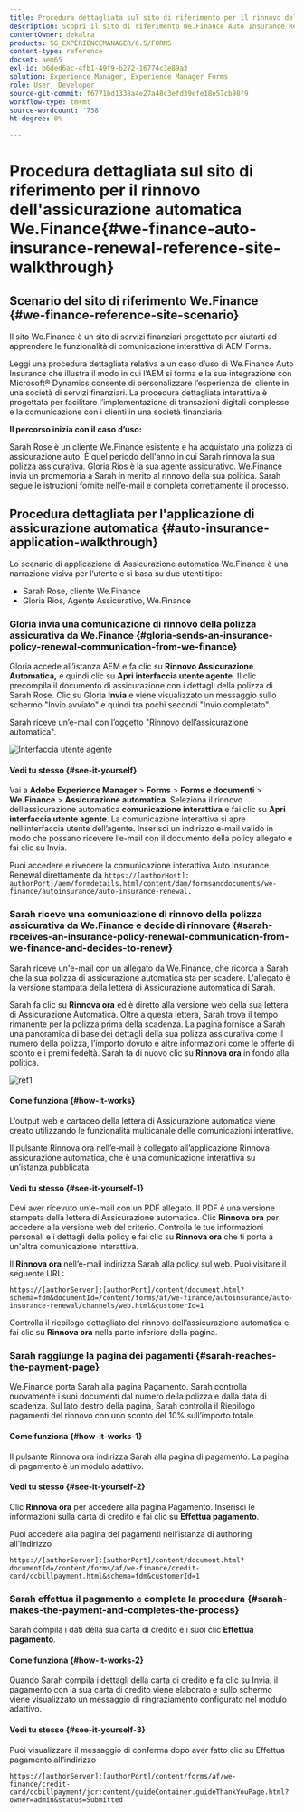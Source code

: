 ```yaml
---
title: Procedura dettagliata sul sito di riferimento per il rinnovo dell'assicurazione automatica We.Finance
description: Scopri il sito di riferimento We.Finance Auto Insurance Renewal con una procedura dettagliata.
contentOwner: dekalra
products: SG_EXPERIENCEMANAGER/6.5/FORMS
content-type: reference
docset: aem65
exl-id: b6ded6ac-4fb1-49f9-b272-16774c3e89a3
solution: Experience Manager, Experience Manager Forms
role: User, Developer
source-git-commit: f6771bd1338a4e27a48c3efd39efe18e57cb98f9
workflow-type: tm+mt
source-wordcount: '758'
ht-degree: 0%

---
```


# Procedura dettagliata sul sito di riferimento per il rinnovo dell&#39;assicurazione automatica We.Finance{#we-finance-auto-insurance-renewal-reference-site-walkthrough}

## Scenario del sito di riferimento We.Finance  {#we-finance-reference-site-scenario}

Il sito We.Finance è un sito di servizi finanziari progettato per aiutarti ad apprendere le funzionalità di comunicazione interattiva di AEM Forms.

Leggi una procedura dettagliata relativa a un caso d’uso di We.Finance Auto Insurance che illustra il modo in cui l’AEM si forma e la sua integrazione con Microsoft® Dynamics consente di personalizzare l’esperienza del cliente in una società di servizi finanziari. La procedura dettagliata interattiva è progettata per facilitare l’implementazione di transazioni digitali complesse e la comunicazione con i clienti in una società finanziaria.

**Il percorso inizia con il caso d’uso:**

Sarah Rose è un cliente We.Finance esistente e ha acquistato una polizza di assicurazione auto. È quel periodo dell&#39;anno in cui Sarah rinnova la sua polizza assicurativa. Gloria Rios è la sua agente assicurativo. We.Finance invia un promemoria a Sarah in merito al rinnovo della sua politica. Sarah segue le istruzioni fornite nell’e-mail e completa correttamente il processo.

## Procedura dettagliata per l&#39;applicazione di assicurazione automatica {#auto-insurance-application-walkthrough}

Lo scenario di applicazione di Assicurazione automatica We.Finance è una narrazione visiva per l’utente e si basa su due utenti tipo:

* Sarah Rose, cliente We.Finance
* Gloria Rios, Agente Assicurativo, We.Finance

### Gloria invia una comunicazione di rinnovo della polizza assicurativa da We.Finance {#gloria-sends-an-insurance-policy-renewal-communication-from-we-finance}

Gloria accede all’istanza AEM e fa clic su **Rinnovo Assicurazione Automatica,** e quindi clic su **Apri interfaccia utente agente**. Il clic precompila il documento di assicurazione con i dettagli della polizza di Sarah Rose. Clic su Gloria **Invia** e viene visualizzato un messaggio sullo schermo &quot;Invio avviato&quot; e quindi tra pochi secondi &quot;Invio completato&quot;.

Sarah riceve un’e-mail con l’oggetto &quot;Rinnovo dell’assicurazione automatica&quot;.

![Interfaccia utente agente](assets/agent_ui_email_new.png)

#### Vedi tu stesso {#see-it-yourself}

Vai a **Adobe Experience Manager** > **Forms** > **Forms e documenti** > **We.Finance** > **Assicurazione automatica**. Seleziona il rinnovo dell’assicurazione automatica **comunicazione interattiva** e fai clic su **Apri interfaccia utente agente**. La comunicazione interattiva si apre nell’interfaccia utente dell’agente. Inserisci un indirizzo e-mail valido in modo che possano ricevere l’e-mail con il documento della policy allegato e fai clic su Invia.

Puoi accedere e rivedere la comunicazione interattiva Auto Insurance Renewal direttamente da `https://[authorHost]: authorPort]/aem/formdetails.html/content/dam/formsanddocuments/we-finance/autoinsurance/auto-insurance-renewal.`

### Sarah riceve una comunicazione di rinnovo della polizza assicurativa da We.Finance e decide di rinnovare {#sarah-receives-an-insurance-policy-renewal-communication-from-we-finance-and-decides-to-renew}

Sarah riceve un&#39;e-mail con un allegato da We.Finance, che ricorda a Sarah che la sua polizza di assicurazione automatica sta per scadere. L&#39;allegato è la versione stampata della lettera di Assicurazione automatica di Sarah.

Sarah fa clic su **Rinnova ora** ed è diretto alla versione web della sua lettera di Assicurazione Automatica. Oltre a questa lettera, Sarah trova il tempo rimanente per la polizza prima della scadenza. La pagina fornisce a Sarah una panoramica di base dei dettagli della sua polizza assicurativa come il numero della polizza, l’importo dovuto e altre informazioni come le offerte di sconto e i premi fedeltà. Sarah fa di nuovo clic su **Rinnova ora** in fondo alla politica.

![ref1](assets/ref1.png)

#### Come funziona {#how-it-works}

L’output web e cartaceo della lettera di Assicurazione automatica viene creato utilizzando le funzionalità multicanale delle comunicazioni interattive.

Il pulsante Rinnova ora nell’e-mail è collegato all’applicazione Rinnova assicurazione automatica, che è una comunicazione interattiva su un’istanza pubblicata.

#### Vedi tu stesso {#see-it-yourself-1}

Devi aver ricevuto un&#39;e-mail con un PDF allegato. Il PDF è una versione stampata della lettera di Assicurazione automatica. Clic **Rinnova ora** per accedere alla versione web del criterio. Controlla le tue informazioni personali e i dettagli della policy e fai clic su **Rinnova ora** che ti porta a un&#39;altra comunicazione interattiva.

Il **Rinnova ora** nell’e-mail indirizza Sarah alla policy sul web. Puoi visitare il seguente URL:

`https://[authorServer]:[authorPort]/content/document.html?schema=fdm&documentId=/content/forms/af/we-finance/autoinsurance/auto-insurance-renewal/channels/web.html&customerId=1`

Controlla il riepilogo dettagliato del rinnovo dell’assicurazione automatica e fai clic su **Rinnova ora** nella parte inferiore della pagina.

### Sarah raggiunge la pagina dei pagamenti {#sarah-reaches-the-payment-page}

We.Finance porta Sarah alla pagina Pagamento. Sarah controlla nuovamente i suoi documenti dal numero della polizza e dalla data di scadenza. Sul lato destro della pagina, Sarah controlla il Riepilogo pagamenti del rinnovo con uno sconto del 10% sull’importo totale.

#### Come funziona {#how-it-works-1}

Il pulsante Rinnova ora indirizza Sarah alla pagina di pagamento. La pagina di pagamento è un modulo adattivo.

#### Vedi tu stesso {#see-it-yourself-2}

Clic **Rinnova ora** per accedere alla pagina Pagamento. Inserisci le informazioni sulla carta di credito e fai clic su **Effettua pagamento**.

Puoi accedere alla pagina dei pagamenti nell’istanza di authoring all’indirizzo

`https://[authorServer]:[authorPort]/content/document.html?documentId=/content/forms/af/we-finance/credit-card/ccbillpayment.html&schema=fdm&customerId=1`

### Sarah effettua il pagamento e completa la procedura {#sarah-makes-the-payment-and-completes-the-process}

Sarah compila i dati della sua carta di credito e i suoi clic **Effettua pagamento**.

#### Come funziona {#how-it-works-2}

Quando Sarah compila i dettagli della carta di credito e fa clic su Invia, il pagamento con la sua carta di credito viene elaborato e sullo schermo viene visualizzato un messaggio di ringraziamento configurato nel modulo adattivo.

#### Vedi tu stesso {#see-it-yourself-3}

Puoi visualizzare il messaggio di conferma dopo aver fatto clic su Effettua pagamento all’indirizzo

`https://[authorServer]:[authorPort]/content/forms/af/we-finance/credit-card/ccbillpayment/jcr:content/guideContainer.guideThankYouPage.html?owner=admin&status=Submitted`
